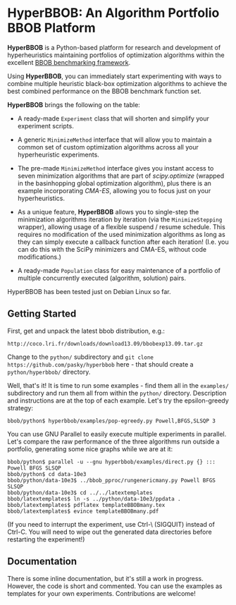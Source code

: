 HyperBBOB: An Algorithm Portfolio BBOB Platform
===============================================

**HyperBBOB** is a Python-based platform for research and development of
hyperheuristics maintaining portfolios of optimization algorithms within
the excellent [BBOB benchmarking framework](http://coco.gforge.inria.fr/doku.php).

Using **HyperBBOB**, you can immediately start experimenting with ways to
combine multiple heuristic black-box optimization algorithms to achieve
the best combined performance on the BBOB benchmark function set.

**HyperBBOB** brings the following on the table:

  * A ready-made ``Experiment`` class that will shorten and simplify your
    experiment scripts.

  * A generic ``MinimizeMethod`` interface that will allow you to maintain
    a common set of custom optimization algorithms across all your
    hyperheuristic experiments.

  * The pre-made ``MinimizeMethod`` interface gives you instant access to
    seven minimization algorithms that are part of *scipy.optimize*
    (wrapped in the basinhopping global optimization algorithm),
    plus there is an example incorporating *CMA-ES*, allowing you to
    focus just on your hyperheuristics.

  * As a unique feature, **HyperBBOB** allows you to single-step
    the minimization algorithms iteration by iteration (via the
    ``MinimizeStepping`` wrapper), allowing usage of a flexible suspend
    / resume schedule.  This requires no modification of the used
    minimization algorithms as long as they can simply execute
    a callback function after each iteration!  (I.e. you can do this
    with the SciPy minimizers and CMA-ES, without code modifications.)

  * A ready-made ``Population`` class for easy maintenance of a portfolio
    of multiple concurrently executed (algorithm, solution) pairs.

HyperBBOB has been tested just on Debian Linux so far.


Getting Started
---------------

First, get and unpack the latest bbob distribution, e.g.:

	http://coco.lri.fr/downloads/download13.09/bbobexp13.09.tar.gz

Change to the ``python/`` subdirectory and ``git clone
https://github.com/pasky/hyperbbob`` here - that should
create a ``python/hyperbbob/`` directory.

Well, that's it!  It is time to run some examples - find them all
in the ``examples/`` subdirectory and run them all from within the
``python/`` directory.  Description and instructions are at the
top of each example.  Let's try the epsilon-greedy strategy:

	bbob/python$ hyperbbob/examples/pop-egreedy.py Powell,BFGS,SLSQP 3

You can use GNU Parallel to easily execute multiple experiments in
parallel.  Let's compare the raw performance of the three algorithms
run outside a portfolio, generating some nice graphs while we are at it:

	bbob/python$ parallel -u --gnu hyperbbob/examples/direct.py {} ::: Powell BFGS SLSQP
	bbob/python$ cd data-10e3
	bbob/python/data-10e3$ ../bbob_pproc/rungenericmany.py Powell BFGS SLSQP
	bbob/python/data-10e3$ cd ../../latextemplates
	bbob/latextemplates$ ln -s ../python/data-10e3/ppdata .
	bbob/latextemplates$ pdflatex templateBBOBmany.tex
	bbob/latextemplates$ evince templateBBOBmany.pdf

(If you need to interrupt the experiment, use Ctrl-\ (SIGQUIT) instead
of Ctrl-C.  You will need to wipe out the generated data directories
before restarting the experiment!)


Documentation
-------------

There is some inline documentation, but it's still a work in progress.
However, the code is short and commented.  You can use the examples
as templates for your own experiments.  Contributions are welcome!
